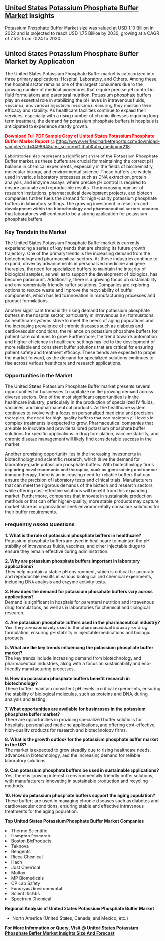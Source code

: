 <h2><a href="https://www.verifiedmarketreports.com/download-sample/?rid=349864&amp;utm_source=Github&amp;utm_medium=218" target="_blank">United States Potassium Phosphate Buffer Market</a> Insights</h2><p>Potassium Phosphate Buffer Market size was valued at USD 1.10 Billion in 2022 and is projected to reach USD 1.75 Billion by 2030, growing at a CAGR of 7.5% from 2024 to 2030.</p><p> <h2>United States Potassium Phosphate Buffer Market by Application</h2> <p>The United States Potassium Phosphate Buffer market is categorized into three primary applications: Hospital, Laboratory, and Others. Among these, the hospital sector remains one of the largest consumers due to the growing number of medical procedures that require precise pH control in fluid formulations and parenteral nutrition. Potassium phosphate buffers play an essential role in stabilizing the pH levels in intravenous fluids, vaccines, and various injectable medicines, ensuring they maintain their efficacy and stability. As healthcare facilities continue to expand their services, especially with a rising number of chronic illnesses requiring long-term treatment, the demand for potassium phosphate buffers in hospitals is anticipated to experience steady growth. <p><span class=""><span style="color: #ff0000;"><strong>Download Full PDF Sample Copy of United States Potassium Phosphate Buffer Market Report</strong> @ </span><a href="https://www.verifiedmarketreports.com/download-sample/?rid=349864&amp;utm_source=Github&amp;utm_medium=218" target="_blank">https://www.verifiedmarketreports.com/download-sample/?rid=349864&amp;utm_source=Github&amp;utm_medium=218</a></span></p></p> <p>Laboratories also represent a significant share of the Potassium Phosphate Buffer market, as these buffers are crucial for maintaining the correct pH balance in chemical experiments, especially in the fields of biochemistry, molecular biology, and environmental science. These buffers are widely used in various laboratory processes such as DNA extraction, protein analysis, and enzyme assays, where precise pH control is required to ensure accurate and reproducible results. The increasing number of research institutions, pharmaceutical development projects, and biotech companies further fuels the demand for high-quality potassium phosphate buffers in laboratory settings. The growing investment in research and development within the biotechnology and pharmaceutical sectors ensures that laboratories will continue to be a strong application for potassium phosphate buffers. </p> <h3>Key Trends in the Market</h3> <p>The United States Potassium Phosphate Buffer market is currently experiencing a series of key trends that are shaping its future growth trajectory. One of the primary trends is the increasing demand from the biotechnology and pharmaceutical sectors. As these industries continue to expand, driven by advancements in personalized medicine and gene therapies, the need for specialized buffers to maintain the integrity of biological samples, as well as to support the development of biologics, has become paramount. Additionally, there is a growing focus on sustainability and environmentally friendly buffer solutions. Companies are exploring options to reduce waste and improve the recyclability of buffer components, which has led to innovation in manufacturing processes and product formulations. <p>Another significant trend is the rising demand for potassium phosphate buffers in the hospital sector, particularly in intravenous (IV) formulations. As healthcare systems strive to meet the needs of aging populations and the increasing prevalence of chronic diseases such as diabetes and cardiovascular conditions, the reliance on potassium phosphate buffers for patient care continues to grow. Furthermore, the trend towards automation and higher efficiency in healthcare settings has led to the development of more reliable and consistent buffer solutions that are critical for ensuring patient safety and treatment efficacy. These trends are expected to propel the market forward, as the demand for specialized solutions continues to rise across various healthcare and research applications.</p> <h3>Opportunities in the Market</h3> <p>The United States Potassium Phosphate Buffer market presents several opportunities for businesses to capitalize on the growing demand across diverse sectors. One of the most significant opportunities is in the healthcare industry, particularly in the production of specialized IV fluids, vaccines, and biopharmaceutical products. As the healthcare system continues to evolve with a focus on personalized medicine and precision therapies, the need for high-quality buffers that can maintain pH levels in complex treatments is expected to grow. Pharmaceutical companies that are able to innovate and provide tailored potassium phosphate buffer solutions for specific applications in drug formulation, vaccine stability, and chronic disease management will likely find considerable success in the market. </p> <p>Another promising opportunity lies in the increasing investments in biotechnology and scientific research, which drive the demand for laboratory-grade potassium phosphate buffers. With biotechnology firms exploring novel treatments and therapies, such as gene editing and cancer immunotherapy, there is an increasing need for reliable buffers that can ensure the precision of laboratory tests and clinical trials. Manufacturers that can meet the rigorous demands of the biotech and research sectors while offering cost-effective solutions will benefit from this expanding market. Furthermore, companies that innovate in sustainable production methods or that can offer higher-quality, more stable products may capture market share as organizations seek environmentally conscious solutions for their buffer requirements.</p> <h3>Frequently Asked Questions</h3> <p><b>1. What is the role of potassium phosphate buffers in healthcare?</b><br>Potassium phosphate buffers are used in healthcare to maintain the pH stability of intravenous fluids, vaccines, and other injectable drugs to ensure they remain effective during administration.</p> <p><b>2. Why are potassium phosphate buffers important in laboratory applications?</b><br>They help maintain a stable pH environment, which is critical for accurate and reproducible results in various biological and chemical experiments, including DNA analysis and enzyme activity tests.</p> <p><b>3. How does the demand for potassium phosphate buffers vary across applications?</b><br>Demand is significant in hospitals for parenteral nutrition and intravenous drug formulations, as well as in laboratories for chemical and biological research.</p> <p><b>4. Are potassium phosphate buffers used in the pharmaceutical industry?</b><br>Yes, they are extensively used in the pharmaceutical industry for drug formulation, ensuring pH stability in injectable medications and biologic products.</p> <p><b>5. What are the key trends influencing the potassium phosphate buffer market?</b><br>The key trends include increasing demand from biotechnology and pharmaceutical industries, along with a focus on sustainability and eco-friendly manufacturing processes.</p> <p><b>6. How do potassium phosphate buffers benefit research in biotechnology?</b><br>These buffers maintain consistent pH levels in critical experiments, ensuring the stability of biological molecules, such as proteins and DNA, during analysis and testing.</p> <p><b>7. What opportunities are available for businesses in the potassium phosphate buffer market?</b><br>There are opportunities in providing specialized buffer solutions for hospitals, personalized medicine applications, and offering cost-effective, high-quality products for research and biotechnology firms.</p> <p><b>8. What is the growth outlook for the potassium phosphate buffer market in the US?</b><br>The market is expected to grow steadily due to rising healthcare needs, advances in biotechnology, and the increasing demand for reliable laboratory solutions.</p> <p><b>9. Can potassium phosphate buffers be used in sustainable applications?</b><br>Yes, there is growing interest in environmentally friendly buffer solutions, with manufacturers innovating in sustainable production and recycling methods.</p> <p><b>10. How do potassium phosphate buffers support the aging population?</b><br>These buffers are used in managing chronic diseases such as diabetes and cardiovascular conditions, ensuring stable and effective intravenous treatments for the aging population.</p> </p><p><strong>Top United States Potassium Phosphate Buffer Market Companies</strong></p><div data-test-id=""><p><li>Thermo Scientific</li><li> Hampton Research</li><li> Boston BioProducts</li><li> Teknova</li><li> Reagents</li><li> Ricca Chemical</li><li> Hach</li><li> Jost Chemical</li><li> Moltox</li><li> MP Biomedicals</li><li> CP Lab Safety</li><li> Fondryest Environmental</li><li> Scient Ificlabs</li><li> Spectrum Chemical</li></p><div><strong>Regional Analysis of&nbsp;United States Potassium Phosphate Buffer Market</strong></div><ul><li dir="ltr"><p dir="ltr">North America&nbsp;(United States, Canada, and Mexico, etc.)</p></li></ul><p><strong>For More Information or Query, Visit @&nbsp;</strong><strong><a href="https://www.verifiedmarketreports.com/product/potassium-phosphate-buffer-market/?utm_source=Github&amp;utm_medium=218" target="_blank">United States Potassium Phosphate Buffer Market Insights Size And Forecast</a></strong></p></div>
